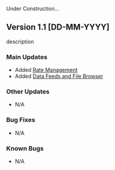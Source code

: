 Under Construction... 

## Version 1.1 [DD-MM-YYYY]
description

### Main Updates
- Added [Rate Management](../tutorials/RateManagement.md)
- Added [Data Feeds and File Browser](../tutorials/DataFeeds.md)

### Other Updates
- N/A

### Bug Fixes
- N/A

### Known Bugs
- N/A

